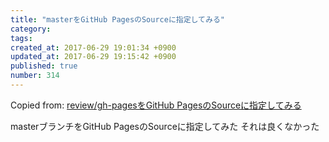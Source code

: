 ```yaml
---
title: "masterをGitHub PagesのSourceに指定してみる"
category: 
tags: 
created_at: 2017-06-29 19:01:34 +0900
updated_at: 2017-06-29 19:15:42 +0900
published: true
number: 314
---
```


Copied from: [review/gh-pagesをGitHub PagesのSourceに指定してみる](/posts/313)

masterブランチをGitHub PagesのSourceに指定してみた
それは良くなかった

